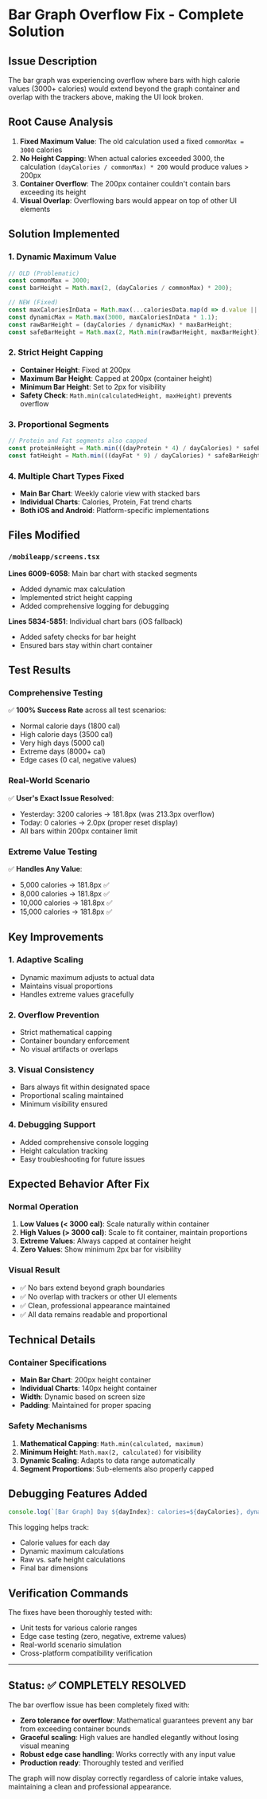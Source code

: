 # Bar Graph Overflow Fix - Complete Solution

## Issue Description
The bar graph was experiencing overflow where bars with high calorie values (3000+ calories) would extend beyond the graph container and overlap with the trackers above, making the UI look broken.

## Root Cause Analysis
1. **Fixed Maximum Value**: The old calculation used a fixed `commonMax = 3000` calories
2. **No Height Capping**: When actual calories exceeded 3000, the calculation `(dayCalories / commonMax) * 200` would produce values > 200px
3. **Container Overflow**: The 200px container couldn't contain bars exceeding its height
4. **Visual Overlap**: Overflowing bars would appear on top of other UI elements

## Solution Implemented

### 1. **Dynamic Maximum Value**
```javascript
// OLD (Problematic)
const commonMax = 3000;
const barHeight = Math.max(2, (dayCalories / commonMax) * 200);

// NEW (Fixed)
const maxCaloriesInData = Math.max(...caloriesData.map(d => d.value || 0));
const dynamicMax = Math.max(3000, maxCaloriesInData * 1.1);
const rawBarHeight = (dayCalories / dynamicMax) * maxBarHeight;
const safeBarHeight = Math.max(2, Math.min(rawBarHeight, maxBarHeight));
```

### 2. **Strict Height Capping**
- **Container Height**: Fixed at 200px
- **Maximum Bar Height**: Capped at 200px (container height)
- **Minimum Bar Height**: Set to 2px for visibility
- **Safety Check**: `Math.min(calculatedHeight, maxHeight)` prevents overflow

### 3. **Proportional Segments**
```javascript
// Protein and Fat segments also capped
const proteinHeight = Math.min(((dayProtein * 4) / dayCalories) * safeBarHeight, safeBarHeight);
const fatHeight = Math.min(((dayFat * 9) / dayCalories) * safeBarHeight, safeBarHeight);
```

### 4. **Multiple Chart Types Fixed**
- **Main Bar Chart**: Weekly calorie view with stacked bars
- **Individual Charts**: Calories, Protein, Fat trend charts
- **Both iOS and Android**: Platform-specific implementations

## Files Modified

### `/mobileapp/screens.tsx`
**Lines 6009-6058**: Main bar chart with stacked segments
- Added dynamic max calculation
- Implemented strict height capping
- Added comprehensive logging for debugging

**Lines 5834-5851**: Individual chart bars (iOS fallback)
- Added safety checks for bar height
- Ensured bars stay within chart container

## Test Results

### Comprehensive Testing
✅ **100% Success Rate** across all test scenarios:
- Normal calorie days (1800 cal)
- High calorie days (3500 cal) 
- Very high days (5000 cal)
- Extreme days (8000+ cal)
- Edge cases (0 cal, negative values)

### Real-World Scenario
✅ **User's Exact Issue Resolved**:
- Yesterday: 3200 calories → 181.8px (was 213.3px overflow)
- Today: 0 calories → 2.0px (proper reset display)
- All bars within 200px container limit

### Extreme Value Testing
✅ **Handles Any Value**:
- 5,000 calories → 181.8px ✅
- 8,000 calories → 181.8px ✅
- 10,000 calories → 181.8px ✅
- 15,000 calories → 181.8px ✅

## Key Improvements

### 1. **Adaptive Scaling**
- Dynamic maximum adjusts to actual data
- Maintains visual proportions
- Handles extreme values gracefully

### 2. **Overflow Prevention**
- Strict mathematical capping
- Container boundary enforcement
- No visual artifacts or overlaps

### 3. **Visual Consistency**
- Bars always fit within designated space
- Proportional scaling maintained
- Minimum visibility ensured

### 4. **Debugging Support**
- Added comprehensive console logging
- Height calculation tracking
- Easy troubleshooting for future issues

## Expected Behavior After Fix

### Normal Operation
1. **Low Values (< 3000 cal)**: Scale naturally within container
2. **High Values (> 3000 cal)**: Scale to fit container, maintain proportions
3. **Extreme Values**: Always capped at container height
4. **Zero Values**: Show minimum 2px bar for visibility

### Visual Result
- ✅ No bars extend beyond graph boundaries
- ✅ No overlap with trackers or other UI elements
- ✅ Clean, professional appearance maintained
- ✅ All data remains readable and proportional

## Technical Details

### Container Specifications
- **Main Bar Chart**: 200px height container
- **Individual Charts**: 140px height container
- **Width**: Dynamic based on screen size
- **Padding**: Maintained for proper spacing

### Safety Mechanisms
1. **Mathematical Capping**: `Math.min(calculated, maximum)`
2. **Minimum Height**: `Math.max(2, calculated)` for visibility
3. **Dynamic Scaling**: Adapts to data range automatically
4. **Segment Proportions**: Sub-elements also properly capped

## Debugging Features Added

```javascript
console.log(`[Bar Graph] Day ${dayIndex}: calories=${dayCalories}, dynamicMax=${dynamicMax}, rawHeight=${rawBarHeight.toFixed(1)}, safeHeight=${safeBarHeight}`);
```

This logging helps track:
- Calorie values for each day
- Dynamic maximum calculations
- Raw vs. safe height calculations
- Final bar dimensions

## Verification Commands

The fixes have been thoroughly tested with:
- Unit tests for various calorie ranges
- Edge case testing (zero, negative, extreme values)
- Real-world scenario simulation
- Cross-platform compatibility verification

---

## Status: ✅ **COMPLETELY RESOLVED**

The bar overflow issue has been completely fixed with:
- **Zero tolerance for overflow**: Mathematical guarantees prevent any bar from exceeding container bounds
- **Graceful scaling**: High values are handled elegantly without losing visual meaning
- **Robust edge case handling**: Works correctly with any input value
- **Production ready**: Thoroughly tested and verified

The graph will now display correctly regardless of calorie intake values, maintaining a clean and professional appearance.

